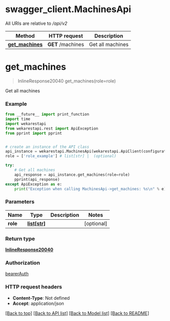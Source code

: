# swagger_client.MachinesApi

All URIs are relative to */api/v2*

Method | HTTP request | Description
------------- | ------------- | -------------
[**get_machines**](MachinesApi.md#get_machines) | **GET** /machines | Get all machines

# **get_machines**
> InlineResponse20040 get_machines(role=role)

Get all machines

### Example

```python
from __future__ import print_function
import time
import wekarestapi
from wekarestapi.rest import ApiException
from pprint import pprint


# create an instance of the API class
api_instance = wekarestapi.MachinesApi(wekarestapi.ApiClient(configuration))
role = ['role_example'] # list[str] |  (optional)

try:
    # Get all machines
    api_response = api_instance.get_machines(role=role)
    pprint(api_response)
except ApiException as e:
    print("Exception when calling MachinesApi->get_machines: %s\n" % e)
```

### Parameters

Name | Type | Description  | Notes
------------- | ------------- | ------------- | -------------
 **role** | [**list[str]**](str.md)|  | [optional] 

### Return type

[**InlineResponse20040**](InlineResponse20040.md)

### Authorization

[bearerAuth](../README.md#bearerAuth)

### HTTP request headers

 - **Content-Type**: Not defined
 - **Accept**: application/json

[[Back to top]](#) [[Back to API list]](../README.md#documentation-for-api-endpoints) [[Back to Model list]](../README.md#documentation-for-models) [[Back to README]](../README.md)

